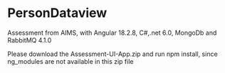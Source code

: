# PersonDataview
Assessment from AIMS, with Angular 18.2.8, C#,.net 6.0, MongoDb and RabbitMQ 4.1.0

Please download the Assessment-UI-App.zip and run npm install, since ng_modules are not available in this zip file
